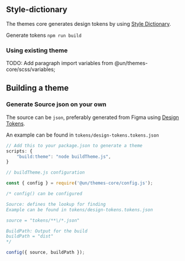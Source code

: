 ## Style-dictionary

The themes core generates design tokens by using [Style Dictionary](https://amzn.github.io/style-dictionary/#).

Generate tokens
`npm run build`

### Using existing theme

TODO: Add paragraph
import variables from @un/themes-core/scss/variables;

## Building a theme

### Generate Source json on your own

The source can be `json`, preferably generated from Figma using [Design Tokens](https://github.com/lukasoppermann/design-tokens).

An example can be found in `tokens/design-tokens.tokens.json`

```jsx
// Add this to your package.json to generate a theme
scripts: {
    "build:theme": "node buildTheme.js",
}
```

```jsx
// buildTheme.js configuration

const { config } = require('@un/themes-core/config.js');

/* config() can be configured

Source: defines the lookup for finding
Example can be found in tokens/design-tokens.tokens.json

source = "tokens/**\/*.json"

BuildPath: Output for the build
buildPath = "dist"
*/

config({ source, buildPath });
```
